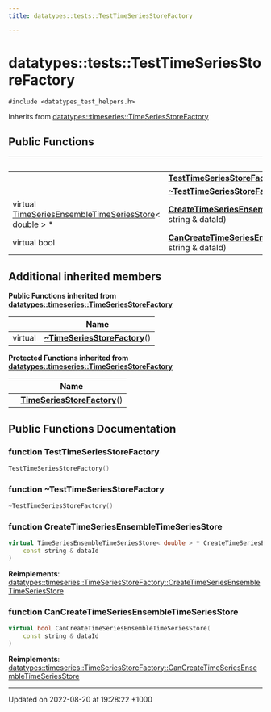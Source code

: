 ```yaml
---
title: datatypes::tests::TestTimeSeriesStoreFactory

---
```


# datatypes::tests::TestTimeSeriesStoreFactory






`#include <datatypes_test_helpers.h>`

Inherits from [datatypes::timeseries::TimeSeriesStoreFactory](/uchronia-ts-doc/cpp/Classes/classdatatypes_1_1timeseries_1_1TimeSeriesStoreFactory/)

## Public Functions

|                | Name           |
| -------------- | -------------- |
| | **[TestTimeSeriesStoreFactory](/uchronia-ts-doc/cpp/Classes/classdatatypes_1_1tests_1_1TestTimeSeriesStoreFactory/#function-testtimeseriesstorefactory)**() |
| | **[~TestTimeSeriesStoreFactory](/uchronia-ts-doc/cpp/Classes/classdatatypes_1_1tests_1_1TestTimeSeriesStoreFactory/#function-~testtimeseriesstorefactory)**() |
| virtual [TimeSeriesEnsembleTimeSeriesStore](/uchronia-ts-doc/cpp/Classes/classdatatypes_1_1timeseries_1_1TimeSeriesEnsembleTimeSeriesStore/)< double > * | **[CreateTimeSeriesEnsembleTimeSeriesStore](/uchronia-ts-doc/cpp/Classes/classdatatypes_1_1tests_1_1TestTimeSeriesStoreFactory/#function-createtimeseriesensembletimeseriesstore)**(const string & dataId) |
| virtual bool | **[CanCreateTimeSeriesEnsembleTimeSeriesStore](/uchronia-ts-doc/cpp/Classes/classdatatypes_1_1tests_1_1TestTimeSeriesStoreFactory/#function-cancreatetimeseriesensembletimeseriesstore)**(const string & dataId) |

## Additional inherited members

**Public Functions inherited from [datatypes::timeseries::TimeSeriesStoreFactory](/uchronia-ts-doc/cpp/Classes/classdatatypes_1_1timeseries_1_1TimeSeriesStoreFactory/)**

|                | Name           |
| -------------- | -------------- |
| virtual | **[~TimeSeriesStoreFactory](/uchronia-ts-doc/cpp/Classes/classdatatypes_1_1timeseries_1_1TimeSeriesStoreFactory/#function-~timeseriesstorefactory)**() |

**Protected Functions inherited from [datatypes::timeseries::TimeSeriesStoreFactory](/uchronia-ts-doc/cpp/Classes/classdatatypes_1_1timeseries_1_1TimeSeriesStoreFactory/)**

|                | Name           |
| -------------- | -------------- |
| | **[TimeSeriesStoreFactory](/uchronia-ts-doc/cpp/Classes/classdatatypes_1_1timeseries_1_1TimeSeriesStoreFactory/#function-timeseriesstorefactory)**() |


## Public Functions Documentation

### function TestTimeSeriesStoreFactory

```cpp
TestTimeSeriesStoreFactory()
```


### function ~TestTimeSeriesStoreFactory

```cpp
~TestTimeSeriesStoreFactory()
```


### function CreateTimeSeriesEnsembleTimeSeriesStore

```cpp
virtual TimeSeriesEnsembleTimeSeriesStore< double > * CreateTimeSeriesEnsembleTimeSeriesStore(
    const string & dataId
)
```


**Reimplements**: [datatypes::timeseries::TimeSeriesStoreFactory::CreateTimeSeriesEnsembleTimeSeriesStore](/uchronia-ts-doc/cpp/Classes/classdatatypes_1_1timeseries_1_1TimeSeriesStoreFactory/#function-createtimeseriesensembletimeseriesstore)


### function CanCreateTimeSeriesEnsembleTimeSeriesStore

```cpp
virtual bool CanCreateTimeSeriesEnsembleTimeSeriesStore(
    const string & dataId
)
```


**Reimplements**: [datatypes::timeseries::TimeSeriesStoreFactory::CanCreateTimeSeriesEnsembleTimeSeriesStore](/uchronia-ts-doc/cpp/Classes/classdatatypes_1_1timeseries_1_1TimeSeriesStoreFactory/#function-cancreatetimeseriesensembletimeseriesstore)


-------------------------------

Updated on 2022-08-20 at 19:28:22 +1000